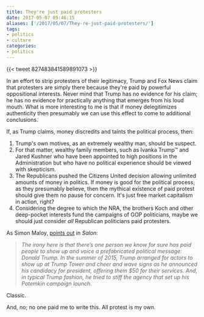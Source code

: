 ```yaml
---
title: They're just paid protesters
date: 2017-05-07 05:46:15
aliases: ['/2017/05/07/They-re-just-paid-protesters/']
tags:
- politics
- culture
categories:
- politics
---
```

{{< tweet 827483841589891073 >}}

In an effort to strip protesters of their legitimacy, Trump and Fox News claim that protesters are simply there because they're paid by powerful oppositional interests. Never mind that Trump has no evidence for his claim; he has no evidence for practically anything that emerges from his loud mouth. What is more interesting to me is that if money delegitimizes authenticity then presumably we can use this effect to come to additional conclusions.

If, as Trump claims, money discredits and taints the political process, then:

1. Trump's own motives, as an extremely wealthy man, should be suspect.
2. For that matter, wealthy family members, such as Ivanka Trump™ and Jared Kushner who have been appointed to high positions in the Administration but who have no political experience should be viewed with skepticism.
3. The Republicans pushed the Citizens United decision allowing unlimited amounts of money in politics. If money is good for the political process, as they presumably believe, then the mythical existence of paid protest should give them no pause for concern. It's just free market capitalism in action, right?
4. Considering the degree to which the NRA, the brothers Koch and other deep-pocket interests fund the campaigns of GOP politicians, maybe we should just consider _all_ Republican politicians paid protesters.

As Simon Maloy, [points out](http://www.salon.com/2017/02/06/the-paid-protest-lie-the-trump-white-house-is-trying-to-delegitimize-public-protest/) in _Salon_:

> _The irony here is that there’s one person we know for sure has paid people to show up and voice a prefabricated political message: Donald Trump. In the summer of 2015, Trump arranged for actors to show up at Trump Tower and cheer and wave signs as he announced his candidacy for president, offering them $50 for their services. And, in typical Trump fashion, he tried to stiff the agency that set up his Potemkin campaign launch._

Classic.

And, no; no one paid me to write this. All protest is my own.
